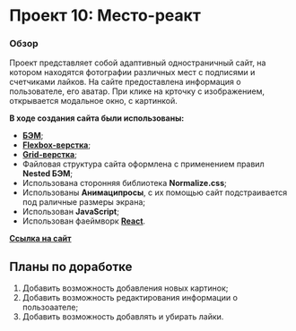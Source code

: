 # Проект 10: Место-реакт

### Обзор
Проект представляет собой адаптивный одностраничный сайт, на котором находятся фотографии различных мест с подписями и счетчиками лайков. 
На сайте предоставлена информация о пользователе, его аватар.
При клике на крточку с изображением, открывается модальное окно, с картинкой.

**В ходе создания сайта были использованы:**

* [**БЭМ**](https://ru.bem.info/);
* [**Flexbox-верстка**](https://habr.com/ru/post/467049/);
* [**Grid-верстка**](https://medium.com/@stasonmars/%D0%B2%D0%B5%CC%88%D1%80%D1%81%D1%82%D0%BA%D0%B0-%D0%BD%D0%B0-grid-%D0%B2-css-%D0%BF%D0%BE%D0%BB%D0%BD%D0%BE%D0%B5-%D1%80%D1%83%D0%BA%D0%BE%D0%B2%D0%BE%D0%B4%D1%81%D1%82%D0%B2%D0%BE-%D0%B8-%D1%81%D0%BF%D1%80%D0%B0%D0%B2%D0%BE%D1%87%D0%BD%D0%B8%D0%BA-220508316f8b);
* Файловая структура сайта оформлена с применением правил **Nested БЭМ**;
* Использована сторонняя библиотека **Normalize.css**;
* Использованы **Анимаципросы**, с их помощью сайт подстраивается под раличные размеры экрана;
* Использован **JavaScript**;
* Использован фаеймворк [**React**](https://ru.reactjs.org/).

[**Ссылка на сайт**](https://igorzakharov211.github.io/mesto-react/)

## Планы по доработке

1. Добавить возможность добавления новых картинок;
2. Добавить возможность редактирования информации о пользоаателе;
3. Добавить возможность добавлять и убирать лайки.